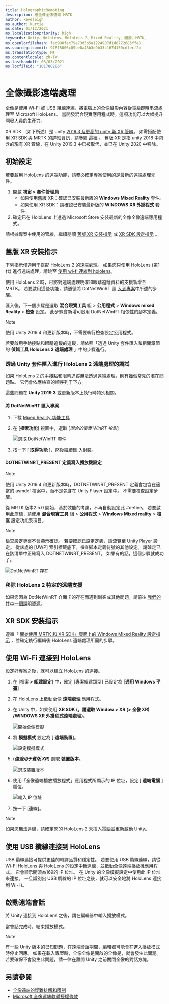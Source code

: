 ```yaml
---
title: HolographicRemoting
description: 檔全像全像遠端 MRTK
author: keveleigh
ms.author: kurtie
ms.date: 01/12/2021
ms.localizationpriority: high
keywords: Unity、HoloLens、HoloLens 2、Mixed Reality、開發、MRTK、
ms.openlocfilehash: fad990fec79e73d5b5a1224907d1d8772685ffe8
ms.sourcegitcommit: 97815006c09be0a43b3d9b33c1674150cdfecf2b
ms.translationtype: MT
ms.contentlocale: zh-TW
ms.lasthandoff: 03/03/2021
ms.locfileid: "101780286"
---
```

# <a name="holographic-remoting"></a>全像攝影遠端處理

全像是使用 Wi-Fi 或 USB 纜線連線，將電腦上的全像攝影內容從電腦即時串流處理至 Microsoft HoloLens。 當開發混合現實應用程式時，這項功能可以大幅提升開發人員的生產力。

XR SDK （如下所述）是 unity [2019.3 及更高的 unity 新 XR 管線](https://blogs.unity3d.com/2020/01/24/unity-xr-platform-updates/)。 如需搭配使用 XR SDK 與 MRTK 的詳細資訊，請參閱 [這裡](../../configuration/getting-started-with-mrtk-and-xrsdk.md) 。 舊版 XR 是指 unity 2018 中包含的現有 XR 管線，在 Unity 2019.3 中已被取代，並已在 Unity 2020 中移除。

## <a name="initial-setup"></a>初始設定

若要啟用 HoloLens 的遠端功能，請務必確定專案使用的是最新的遠端處理元件。

1. 開啟 **視窗 > 套件管理員**
    - 如果使用舊版 XR：確認已安裝最新版的 **Windows Mixed Reality** 套件。
    - 如果使用 XR SDK：請確認已安裝最新版的 **WINDOWS XR 外掛程式** 套件。
1. 確定已在 HoloLens 上透過 Microsoft Store 安裝最新的全像全像遠端應用程式。

請根據專案中使用的管線，繼續閱讀 [舊版 XR 安裝指示](#legacy-xr-setup-instructions) 或 [XR SDK 設定指示](#xr-sdk-setup-instructions) 。

## <a name="legacy-xr-setup-instructions"></a>舊版 XR 安裝指示

下列指示僅適用于搭配 HoloLens 2 的遠端處理。 如果您只使用 HoloLens (第1代) 進行遠端處理，請跳至 [使用 wi-fi 連線到 hololens](#connecting-to-the-hololens-with-wi-fi)。

使用 HoloLens 2 時，已將對遠端處理明確和眼睛追蹤資料的支援新增至 MRTK。 若要啟用這些功能，請遵循將 DotNetWinRT 匯 [入到專案](#import-dotnetwinrt-into-the-project)中所述的步驟。

匯入後，下一個步驟是選取 **混合現實工具** 組  >  **公用程式**  >  **Windows mixed Reality**  >  **檢查** 設定。 此步驟會新增可啟用 DotNetWinRT 相依性的腳本定義。

> [!NOTE]
> 使用 Unity 2019.4 和更新版本時，不需要執行檢查設定公用程式。

若要啟用手動接點和眼睛追蹤的追蹤，請依照「透過 Unity 套件匯入和相關章節的 **偵錯工具 HoloLens 2 遠端處理** 」中的步驟進行。

### <a name="debugging-hololens-2-remoting-via-unity-package-import"></a>透過 Unity 套件匯入進行 HoloLens 2 遠端處理的調試

如果 HoloLens 2 的手接點和眼睛追蹤無法透過遠端處理，則有幾個常見的潛在問題點。 它們會依應檢查的順序列于下方。

這些問題在 **Unity 2019.3** 或更新版本上執行時特別相關。

#### <a name="import-dotnetwinrt-into-the-project"></a>將 DotNetWinRT 匯入專案

1. 下載 [Mixed Reality 功能工具](https://aka.ms/MRFeatureTool)

1. 在 [**探索功能**] 視圖中，選取 [*混合的事實 WinRT 投影*]

    ![選取 DotNetWinRT 套件](../images/tools/remoting/SelectDotNetWinRT.png)

1. 按一下 [ **取得功能** ]，然後繼續匯 [入封裝](https://docs.microsoft.com/windows/mixed-reality/develop/unity/welcome-to-mr-feature-tool#3-importing-feature-packages)。

#### <a name="dotnetwinrt_present-define-written-into-player-settings"></a>DOTNETWINRT_PRESENT 定義寫入播放機設定

> [!NOTE]
> 使用 Unity 2019.4 和更新版本時，DOTNETWINRT_PRESENT 定義會包含在適當的 asmdef 檔案中，而不是包含在 Unity Player 設定中。 不需要檢查設定步驟。

從 MRTK 版本2.5.0 開始，基於效能的考慮，不再自動設定此 #define。 若要啟用此旗標，請使用 **混合現實工具** 組  >  **公用程式**  >  **Windows Mixed reality**  >  **檢查** 設定功能表項目。

> [!Note]
> 檢查設定專案不會顯示確認。 若要確認已設定定義，請流覽至 Unity Player 設定。 從該處的 [UWP] 索引標籤底下，檢查腳本定義符號的其他設定。 請確定已在該清單中正確寫入 DOTNETWINRT_PRESENT。 如果有的話，這個步驟就成功了。

![DotNetWinRT 存在](../images/tools/remoting/DotNetWinRTPresent.png)

### <a name="removing-hololens-2-specific-remoting-support"></a>移除 HoloLens 2 特定的遠端支援

如果您因為 DotNetWinRT 介面卡的存在而遇到衝突或其他問題，請前往 [我們的其中一個說明資源](../../welcome-to-mrtk.md#getting-help)。

## <a name="xr-sdk-setup-instructions"></a>XR SDK 安裝指示

遵循「 [開始使用 MRTK 和 XR SDK」頁面上的 Windows Mixed Reality 設定指示](../../configuration/getting-started-with-mrtk-and-xrsdk.md#windows-mixed-reality) ，並確定執行編輯後 HoloLens 遠端處理所需的步驟。

## <a name="connecting-to-the-hololens-with-wi-fi"></a>使用 Wi-Fi 連接到 HoloLens

設定好專案之後，就可以建立 HoloLens 的連接。

1. 在 [檔案 **> 組建設定**] 中，確定 [專案組建類型] 已設定為 [**通用 Windows 平臺**]
1. 在 HoloLens 上啟動全像 **遠端處理** 應用程式。
1. 在 Unity 中，如果使用 **XR SDK (，請選取 Window > XR (> 全像 XR) /WINDOWS XR 外掛程式遠端處理)**。

    ![開始全像模擬](../images/tools/remoting/StartHolographicEmulation.png)

1. 將 **模擬模式** 設定為 [ **遠端裝置**]。

    ![設定模擬模式](../images/tools/remoting/SelectEmulationMode.png)

1.  (**_僅適用于舊版 XR_**) 選取 **裝置版本**。

    ![選取裝置版本](../images/tools/remoting/SelectDeviceVersion.png)

1. 使用「全像遠端播放播放程式」應用程式所顯示的 IP 位址，設定 [ **遠端電腦** ] 欄位。

    ![輸入 IP 位址](../images/tools/remoting/EnterIPAddress.png)

1. 按一下 [連線]。

> [!NOTE]
> 如果您無法連線，請確定您的 HoloLens 2 未插入電腦並重新啟動 Unity。

## <a name="connecting-to-the-hololens-with-usb-cable"></a>使用 USB 纜線連接到 HoloLens

USB 纜線連接可提供更佳的轉譯品質和穩定性。 若要使用 USB 纜線連線，請從 Wi-Fi HoloLens 與 HoloLens 的設定中斷連線，並啟動全像遠端播放機應用程式。 它會顯示開頭為169的 IP 位址。 在 Unity 的全像模擬設定中使用此 IP 位址來連接。 一旦識別出 USB 纜線的 IP 位址之後，就可以安全地將 HoloLens 連接到 Wi-Fi。

## <a name="starting-a-remoting-session"></a>啟動遠端會話

將 Unity 連接到 HoloLens 之後，請在編輯器中輸入播放模式。

當會話完成時，結束播放模式。

> [!NOTE]
> 有一些 Unity 版本的已知問題，在遠端會話期間，編輯器可能會在進入播放模式時停止回應。 如果在載入專案時，全像全像是開啟的全像是，就會發生此問題。 若要確保不會發生此問題，請一律在離開 Unity 之前關閉全像的對話方塊。

## <a name="see-also"></a>另請參閱

- [全像遠端的疑難排解和限制](https://docs.microsoft.com/windows/mixed-reality/holographic-remoting-troubleshooting)
- [Microsoft 全像遠端軟體授權條款](https://docs.microsoft.com/legal/mixed-reality/microsoft-holographic-remoting-software-license-terms)
